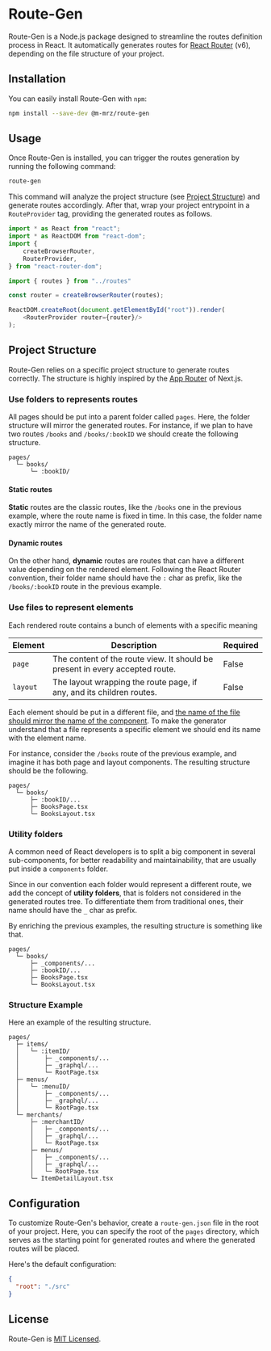 # Route-Gen

Route-Gen is a Node.js package designed to streamline the routes definition process in React.
It automatically generates routes for [React Router](https://reactrouter.com/en/main) (v6), depending on the file
structure of your project.

## Installation

You can easily install Route-Gen with `npm`:

```bash
npm install --save-dev @m-mrz/route-gen
```

## Usage

Once Route-Gen is installed, you can trigger the routes generation by running the following command:

```bash
route-gen
```

This command will analyze the project structure (see [Project Structure](#project-structure)) and generate routes accordingly.
After that, wrap your project entrypoint in a `RouteProvider` tag, providing the generated routes as follows.

```typescript jsx
import * as React from "react";
import * as ReactDOM from "react-dom";
import {
    createBrowserRouter,
    RouterProvider,
} from "react-router-dom";

import { routes } from "../routes"

const router = createBrowserRouter(routes);

ReactDOM.createRoot(document.getElementById("root")).render(
    <RouterProvider router={router}/>
);
```

## Project Structure

Route-Gen relies on a specific project structure to generate routes correctly. The structure is highly inspired by
the [App Router](https://nextjs.org/docs/getting-started/project-structure) of Next.js.

###  Use folders to represents routes

All pages should be put into a parent folder called `pages`.
Here, the folder structure will mirror the generated routes.
For instance, if we plan to have two routes `/books` and `/books/:bookID` we should create the following structure.

```
pages/
  └─ books/
      └─ :bookID/
```

#### Static routes

**Static** routes are the classic routes, like the `/books` one in the previous example, where the route name is fixed in time.
In this case, the folder name exactly mirror the name of the generated route.

#### Dynamic routes

On the other hand, **dynamic** routes are routes that can have a different value depending on the rendered element.
Following the React Router convention, their folder name should have the `:` char as prefix, like the `/books/:bookID` route in the previous example.

### Use files to represent elements 

Each rendered route contains a bunch of elements with a specific meaning

| Element  | Description                                                                  | Required |
|----------|------------------------------------------------------------------------------|----------|
| `page`   | The content of the route view. It should be present in every accepted route. | False    |
| `layout` | The layout wrapping the route page, if any, and its children routes.         | False    |

Each element should be put in a different file, and <u>the name of the file should mirror the name of the component</u>.
To make the generator understand that a file represents a specific element we should end its name with the element name.

For instance, consider the `/books` route of the previous example, and imagine it has both page and layout components.
The resulting structure should be the following.

```
pages/
  └─ books/
      ├─ :bookID/...
      ├─ BooksPage.tsx
      └─ BooksLayout.tsx
```

### Utility folders

A common need of React developers is to split a big component in several sub-components, for better readability and maintainability, that are usually put inside a `components` folder.

Since in our convention each folder would represent a different route, we add the concept of **utility folders**, that is folders not considered in the generated routes tree.
To differentiate them from traditional ones, their name should have the `_` char as prefix.

By enriching the previous examples, the resulting structure is something like that.

```
pages/
  └─ books/
      ├─ _components/...
      ├─ :bookID/...
      ├─ BooksPage.tsx
      └─ BooksLayout.tsx
```

### Structure Example

Here an example of the resulting structure.

```
pages/
  ├─ items/
  │   └─ :itemID/
  │       ├─ _components/...
  │       ├─ _graphql/...
  │       └─ RootPage.tsx
  ├─ menus/
  │   └─ :menuID/
  │       ├─ _components/...
  │       ├─ _graphql/...
  │       └─ RootPage.tsx
  └─ merchants/
      ├─ :merchantID/
      │   ├─ _components/...
      │   ├─ _graphql/...
      │   └─ RootPage.tsx
      ├─ menus/
      │   ├─ _components/...
      │   ├─ _graphql/...
      │   └─ RootPage.tsx
      └─ ItemDetailLayout.tsx
```

## Configuration

To customize Route-Gen's behavior, create a `route-gen.json` file in the root of your project.
Here, you can specify the root of the `pages` directory, which serves as the starting point for generated routes and
where the generated routes will be placed.

Here's the default configuration:

```json
{
  "root": "./src"
}
```

## License

Route-Gen is [MIT Licensed](./LICENSE).


